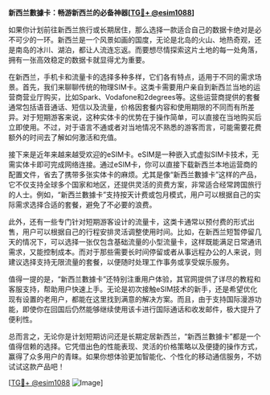 **新西兰數據卡：畅游新西兰的必备神器[[TG💪+ @esim1088](https://t.me/s/esim1088)]**

如果你计划前往新西兰旅行或长期居住，那么选择一款适合自己的数据卡绝对是必不可少的一环。新西兰是一个风景如画的国度，无论是北岛的火山、地热奇观，还是南岛的冰川、湖泊，都让人流连忘返。而要想尽情探索这片土地的每一处角落，拥有一张高效稳定的数据卡就显得尤为重要。

在新西兰，手机卡和流量卡的选择多种多样，它们各有特点，适用于不同的需求场景。首先，我们来聊聊传统的物理SIM卡。这类卡需要用户亲自到新西兰当地的运营商营业厅购买，比如Spark、Vodafone和2degrees等。这些运营商提供的套餐通常包括语音通话、短信以及流量，价格因套餐内容和使用期限的不同而有所差异。对于短期游客来说，这种实体卡的优势在于操作简单，可以直接在当地购买后立即使用。不过，对于语言不通或者对当地情况不熟悉的游客而言，可能需要花费额外的时间去了解如何激活和充值。

接下来是近年来越来越受欢迎的eSIM卡。eSIM是一种嵌入式虚拟SIM卡技术，无需实体卡即可完成网络连接。通过eSIM卡，你可以直接下载新西兰本地运营商的配置文件，省去了携带多张实体卡的麻烦。尤其是像“新西兰數據卡”这样的产品，它不仅支持全球多个国家和地区，还提供灵活的资费方案，非常适合经常跨国旅行的人士。例如，“新西兰數據卡”支持按天计费或包月模式，用户可以根据自己的实际需求选择合适的套餐，避免了不必要的浪费。

此外，还有一些专门针对短期游客设计的流量卡，这类卡通常以预付费的形式出售，用户可以根据自己的行程安排灵活调整使用时间。比如，在新西兰短暂停留几天的情况下，可以选择一张仅包含基础流量的小型流量卡，这样既能满足日常通讯需求，又能控制成本。而对于那些需要长时间停留或者从事远程办公的人来说，则建议选择支持无限流量的套餐，以便随时处理工作事务或享受娱乐服务。

值得一提的是，“新西兰數據卡”还特别注重用户体验，其官网提供了详尽的教程和客服支持，帮助用户快速上手。无论是初次接触eSIM技术的新手，还是希望优化现有设置的老用户，都能在这里找到满意的解决方案。而且，由于支持国际漫游功能，即使你在回国后仍然能够继续使用该卡进行国际通话和收发邮件，极大提升了便利性。

总而言之，无论你是计划短期访问还是长期定居新西兰，“新西兰數據卡”都是一个值得信赖的选择。它凭借出色的性能表现、灵活的价格策略以及便捷的操作方式，赢得了众多用户的青睐。如果你想体验更加智能化、个性化的移动通信服务，不妨试试这款产品吧！

[[TG💪+ @esim1088](https://t.me/s/esim1088) ![Image](https://i.postimg.cc/4NQfJmqS/Snipaste-2025-05-13-00-14-12.png)]
